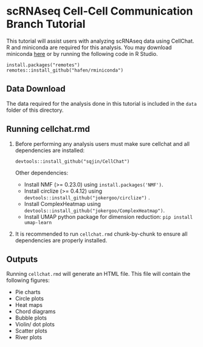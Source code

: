 # scRNAseq Cell-Cell Communication Branch Tutorial

This tutorial will assist users with analyzing scRNAseq data using CellChat. R and miniconda are required for this analysis. You may download miniconda [here](https://docs.conda.io/en/latest/miniconda.html) or by running the following code in R Studio.

```
install.packages("remotes")
remotes::install_github("hafen/rminiconda")
```

## Data Download
The data required for the analysis done in this tutorial is included in the `data` folder of this directory. 

## Running cellchat.rmd

1. Before performing any analysis users must make sure cellchat and all dependencies are installed:
   ```
   devtools::install_github("sqjin/CellChat")
   ```

   Other dependencies:
   
   - Install NMF (>= 0.23.0) using `install.packages('NMF')`.
   - Install circlize (>= 0.4.12) using `devtools::install_github("jokergoo/circlize")` .
   - Install ComplexHeatmap using `devtools::install_github("jokergoo/ComplexHeatmap")`.
   - Install UMAP python package for dimension reduction: `pip install umap-learn`

2. It is recommended to run `cellchat.rmd` chunk-by-chunk to ensure all dependencies are properly installed.
   
## Outputs

Running `cellchat.rmd` will generate an HTML file. This file will contain the following figures:
- Pie charts
- Circle plots
- Heat maps
- Chord diagrams
- Bubble plots
- Violin/ dot plots
- Scatter plots
- River plots